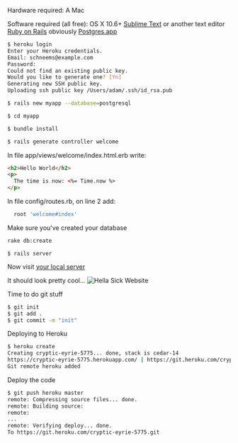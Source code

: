 Hardware required:
A Mac

Software required (all free):
OS X 10.6+
[Sublime Text](http://www.sublimetext.com/2) or another text editor
[Ruby on Rails](http://railsinstaller.org/en) obviously
[Postgres.app](http://postgresapp.com/)


```bash
$ heroku login
Enter your Heroku credentials.
Email: schneems@example.com
Password:
Could not find an existing public key.
Would you like to generate one? [Yn]
Generating new SSH public key.
Uploading ssh public key /Users/adam/.ssh/id_rsa.pub
```

```bash
$ rails new myapp --database=postgresql
```

```bash
$ cd myapp
```

```bash
$ bundle install
```

```bash
$ rails generate controller welcome
```

In file app/views/welcome/index.html.erb write:

```html
<h2>Hello World</h2>
<p>
  The time is now: <%= Time.now %>
</p>
```

In file config/routes.rb, on line 2 add:
```ruby
  root 'welcome#index'
```
Make sure you've created your database

```bash
rake db:create
```

```
$ rails server
```
Now visit [your local server](http://localhost:3000/)

It should look pretty cool...
![Hella Sick Website](http://i59.tinypic.com/elqma.png)

Time to do git stuff

```bash
$ git init
$ git add .
$ git commit -m "init"
```

Deploying to Heroku

```bash
$ heroku create
Creating cryptic-eyrie-5775... done, stack is cedar-14
https://cryptic-eyrie-5775.herokuapp.com/ | https://git.heroku.com/cryptic-eyrie-5775.git
Git remote heroku added
```

Deploy the code

```bash
$ git push heroku master
remote: Compressing source files... done.
remote: Building source:
remote:
...
remote: Verifying deploy... done.
To https://git.heroku.com/cryptic-eyrie-5775.git
```